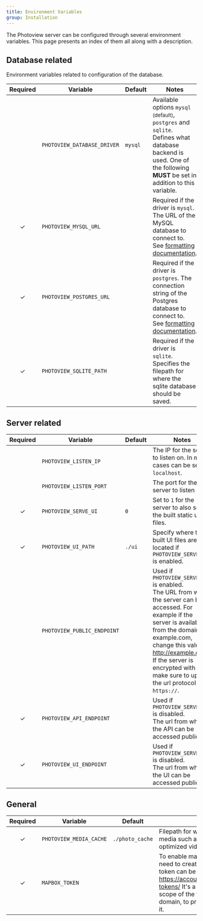 ```yaml
---
title: Environment Variables
group: Installation
---
```


The Photoview server can be configured through several environment variables.
This page presents an index of them all along with a description.

## Database related

Environment variables related to configuration of the database.

| Required           | Variable                    | Default | Notes                                                                                                                                                                                                            |
| ------------------ | --------------------------- | ------- | ---------------------------------------------------------------------------------------------------------------------------------------------------------------------------------------------------------------- |
|                    | `PHOTOVIEW_DATABASE_DRIVER` | `mysql` | Available options `mysql` <small>(default)</small>, `postgres` and `sqlite`. <br/> Defines what database backend is used. One of the following **MUST** be set in addition to this variable.                     |
| <center>✓</center> | `PHOTOVIEW_MYSQL_URL`       |         | Required if the driver is `mysql`. The URL of the MySQL database to connect to. See [formatting documentation](https://github.com/go-sql-driver/mysql#dsn-data-source-name).                                     |
| <center>✓</center> | `PHOTOVIEW_POSTGRES_URL`    |         | Required if the driver is `postgres`. The connection string of the Postgres database to connect to. See [formatting documentation](https://www.postgresql.org/docs/current/libpq-connect.html#LIBPQ-CONNSTRING). |
| <center>✓</center> | `PHOTOVIEW_SQLITE_PATH`     |         | Required if the driver is `sqlite`. Specifies the filepath for where the sqlite database should be saved.                                                                                                        |

## Server related

| Required           | Variable                    | Default | Notes                                                                                                                                                                                                                                                                                              |
| ------------------ | --------------------------- | ------- | -------------------------------------------------------------------------------------------------------------------------------------------------------------------------------------------------------------------------------------------------------------------------------------------------- |
|                    | `PHOTOVIEW_LISTEN_IP`       |         | The IP for the server to listen on. In most cases can be set to `localhost`.                                                                                                                                                                                                                       |
|                    | `PHOTOVIEW_LISTEN_PORT`     |         | The port for the server to listen on                                                                                                                                                                                                                                                               |
| <center>✓</center> | `PHOTOVIEW_SERVE_UI`        | `0`     | Set to `1` for the server to also serve the built static ui files.                                                                                                                                                                                                                                 |
| <center>✓</center> | `PHOTOVIEW_UI_PATH`         | `./ui`  | Specify where the built UI files are located if `PHOTOVIEW_SERVE_UI` is enabled.                                                                                                                                                                                                                   |
|                    | `PHOTOVIEW_PUBLIC_ENDPOINT` |         | Used if `PHOTOVIEW_SERVE_UI` is enabled.<br/>The URL from where the server can be accessed. For example if the server is available from the domain example.com, change this value to http://example.com/. If the server is encrypted with SSL, make sure to update the url protocol to `https://`. |
| <center>✓</center> | `PHOTOVIEW_API_ENDPOINT`    |         | Used if `PHOTOVIEW_SERVE_UI` is disabled.<br/>The url from where the API can be accessed publicly.                                                                                                                                                                                                 |
| <center>✓</center> | `PHOTOVIEW_UI_ENDPOINT`     |         | Used if `PHOTOVIEW_SERVE_UI` is disabled.<br/>The url from where the UI can be accessed publicly.                                                                                                                                                                                                  |

## General

| Required           | Variable                | Default         | Notes                                                                                                                                                                                                                                                   |
| ------------------ | ----------------------- | --------------- | ------------------------------------------------------------------------------------------------------------------------------------------------------------------------------------------------------------------------------------------------------- |
| <center>✓</center> | `PHOTOVIEW_MEDIA_CACHE` | `./photo_cache` | Filepath for where to store generated media such as thumbnails and optimized videos.                                                                                                                                                                    |
| <center>✓</center> | `MAPBOX_TOKEN`          |                 | To enable map related features, you need to create a mapbox token. A token can be generated for free at https://account.mapbox.com/access-tokens/ It's a good idea to limit the scope of the token to your own domain, to prevent others from using it. |
